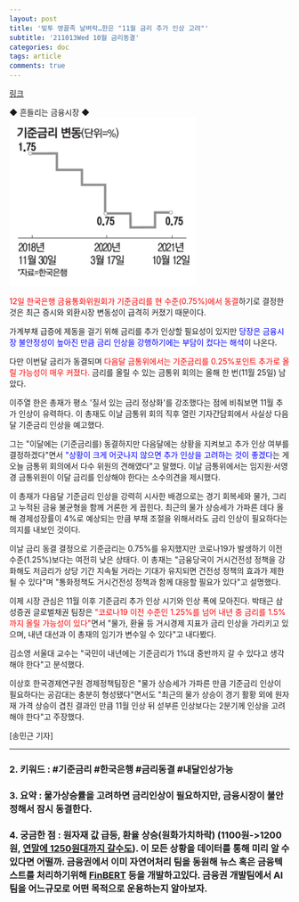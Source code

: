 ```yaml
---
layout: post
title: '빚투 영끌족 날벼락…한은 "11월 금리 추가 인상 고려"'
subtitle: '211013Wed 10월 금리동결'
categories: doc
tags: article
comments: true
---
```


[링크](https://www.mk.co.kr/news/economy/view/2021/10/967090/)

◆ 흔들리는 금융시장 ◆   
<img src="/assets/img/211013Wed_BaseRate.png">

<span style="color:red">12일 한국은행 금융통화위원회가 기준금리를 현 수준(0.75%)에서 동결</span>하기로 결정한 것은 최근 증시와 외환시장 변동성이 급격히 커졌기 때문이다.   

가계부채 급증에 제동을 걸기 위해 금리를 추가 인상할 필요성이 있지만 <span style="color:blue">당장은 금융시장 불안정성이 높아진 만큼 금리 인상을 강행하기에는 부담이 컸다는 해석</span>이 나온다.   

다만 이번달 금리가 동결되며 <span style="color:red">다음달 금통위에서는 기준금리를 0.25%포인트 추가로 올릴 가능성이 매우 커졌다.</span> 금리를 올릴 수 있는 금통위 회의는 올해 한 번(11월 25일) 남았다.   

이주열 한은 총재가 평소 '질서 있는 금리 정상화'를 강조했다는 점에 비춰보면 11월 추가 인상이 유력하다. 이 총재도 이날 금통위 회의 직후 열린 기자간담회에서 사실상 다음달 기준금리 인상을 예고했다.   

그는 "이달에는 (기준금리를) 동결하지만 다음달에는 상황을 지켜보고 추가 인상 여부를 결정하겠다"면서 <span style="color:blue">"상황이 크게 어긋나지 않으면 추가 인상을 고려하는 것이 좋겠다</span>는 게 오늘 금통위 회의에서 다수 위원의 견해였다"고 말했다. 이날 금통위에서는 임지원·서영경 금통위원이 이달 금리를 인상해야 한다는 소수의견을 제시했다.   

이 총재가 다음달 기준금리 인상을 강력히 시사한 배경으로는 경기 회복세와 물가, 그리고 누적된 금융 불균형을 함께 거론한 게 꼽힌다. 최근의 물가 상승세가 가파른 데다 올해 경제성장률이 4%로 예상되는 만큼 부채 조절을 위해서라도 금리 인상이 필요하다는 의지를 내보인 것이다.   

이날 금리 동결 결정으로 기준금리는 0.75%를 유지했지만 코로나19가 발생하기 이전 수준(1.25%)보다는 여전히 낮은 상태다. 이 총재는 "금융당국이 거시건전성 정책을 강화해도 저금리가 상당 기간 지속될 거라는 기대가 유지되면 건전성 정책의 효과가 제한될 수 있다"며 "통화정책도 거시건전성 정책과 함께 대응할 필요가 있다"고 설명했다.   

이제 시장 관심은 11월 이후 기준금리 추가 인상 시기와 인상 폭에 모아진다. 박태근 삼성증권 글로벌채권 팀장은 <span style="color:red">"코로나19 이전 수준인 1.25%를 넘어 내년 중 금리를 1.5%까지 올릴 가능성이 있다"</span>면서 "물가, 환율 등 거시경제 지표가 금리 인상을 가리키고 있으며, 내년 대선과 이 총재의 임기가 변수일 수 있다"고 내다봤다.   

김소영 서울대 교수는 "국민이 내년에는 기준금리가 1%대 중반까지 갈 수 있다고 생각해야 한다"고 분석했다.   

이상호 한국경제연구원 경제정책팀장은 "물가 상승세가 가파른 만큼 기준금리 인상이 필요하다는 공감대는 충분히 형성됐다"면서도 "최근의 물가 상승이 경기 활황 외에 원자재 가격 상승이 겹친 결과인 만큼 11월 인상 뒤 섣부른 인상보다는 2분기께 인상을 고려해야 한다"고 주장했다.   

[송민근 기자]
* * *

### 2. 키워드 : \#기준금리 \#한국은행 \#금리동결 \#내달인상가능
### 3. 요약 : 물가상승률을 고려하면 금리인상이 필요하지만, 금융시장이 불안정해서 잠시 동결한다.
### 4. 궁금한 점 : 원자재 값 급등, 환율 상승(원화가치하락) (1100원->1200원, [연말에 1250원대까지 갈수도](https://www.joongang.co.kr/article/25014285)). 이 모든 상황을 데이터를 통해 미리 알 수 있다면 어떨까. 금융권에서 이미 자연어처리 팀을 동원해 뉴스 혹은 금융텍스트를 처리하기위해 [FinBERT](https://insightcampus.co.kr/2021/06/14/%EA%B8%88%EC%9C%B5-%EB%B6%84%EC%95%BC%EC%97%90%EC%84%9C-%EC%9E%90%EC%97%B0%EC%96%B4%EC%B2%98%EB%A6%AC%EA%B0%80-%EC%9D%B4%EC%9A%A9%EB%90%98%EB%8A%94-%EB%B0%A9%EB%B2%95/) 등을 개발하고있다. 금융권 개발팀에서 AI팀을 어느규모로 어떤 목적으로 운용하는지 알아보자.